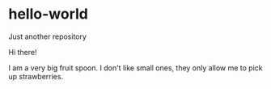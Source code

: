 # hello-world
Just another repository

Hi there!

I am a very big fruit spoon. I don't like small ones, they only allow me to pick up strawberries.
